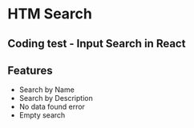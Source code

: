 # HTM Search
## Coding test - Input Search in React

## Features
- Search by Name
- Search by Description
- No data found error
- Empty search